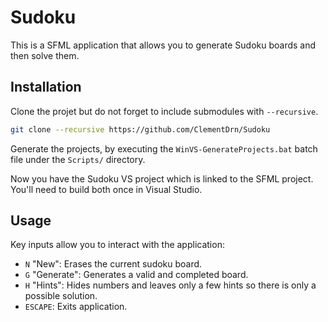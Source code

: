# Sudoku

This is a SFML application that allows you to generate Sudoku boards and then solve them.

## Installation

Clone the projet but do not forget to include submodules with `--recursive`.

```bash
git clone --recursive https://github.com/ClementDrn/Sudoku
```

Generate the projects, by executing the `WinVS-GenerateProjects.bat` batch file under the `Scripts/` directory.

Now you have the Sudoku VS project which is linked to the SFML project. You'll need to build both once in Visual Studio.

## Usage

Key inputs allow you to interact with the application:
* `N` "New": Erases the current sudoku board.
* `G` "Generate": Generates a valid and completed board.
* `H` "Hints": Hides numbers and leaves only a few hints so there is only a possible solution.
* `ESCAPE`: Exits application.
